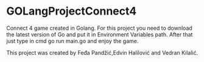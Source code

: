 # GOLangProjectConnect4
Connect 4 game created in Golang.
For this project you need to download the latest version of Go and put it in Environment Variables path.
After that just type in cmd go run main.go and enjoy the game.

This project was created by Feđa Pandžić,Edvin Halilović and Vedran Kilalić.

